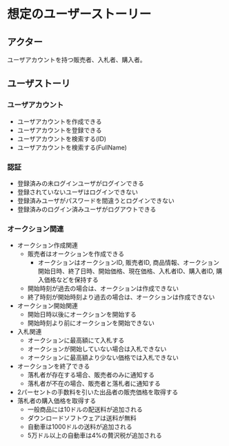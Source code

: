 # 想定のユーザーストーリー

## アクター

ユーザアカウントを持つ販売者、入札者、購入者。

## ユーザストーリ

### ユーザアカウント

- ユーザアカウントを作成できる
- ユーザアカウントを登録できる
- ユーザアカウントを検索する(ID)
- ユーザアカウントを検索する(FullName)

### 認証

- 登録済みの未ログインユーザがログインできる
- 登録されていないユーザはログインできない
- 登録済みユーザがパスワードを間違うとログインできない
- 登録済みのログイン済みユーザがログアウトできる

### オークション関連

- オークション作成関連
    - 販売者はオークションを作成できる
        - オークションはオークションID, 販売者ID, 商品情報、オークション開始日時、終了日時、開始価格、現在価格、入札者ID、購入者ID, 購入価格などを保持する
    - 開始時刻が過去の場合は、オークションは作成できない
    - 終了時刻が開始時刻より過去の場合は、オークションは作成できない
- オークション開始関連
    - 開始日時以後にオークションを開始する
    - 開始時刻より前にオークションを開始できない
- 入札関連
 	- オークションに最高額にて入札する
  	- オークションが開始していない場合は入札できない
  	- オークションに最高額より少ない価格では入札できない
- オークションを終了できる
	- 落札者が存在する場合、販売者のみに通知する
	- 落札者が不在の場合、販売者と落札者に通知する
- 2パーセントの手数料を引いた出品者の販売価格を取得する
- 落札者の購入価格を取得する
	- 一般商品には10ドルの配送料が追加される
	- ダウンロードソフトウェアは送料が無料
	- 自動車は1000ドルの送料が追加される
	- 5万ドル以上の自動車は4%の贅沢税が追加される





